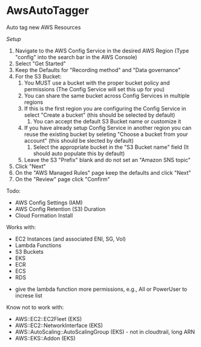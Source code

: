 # AwsAutoTagger
Auto tag new AWS Resources

*Setup*
1. Navigate to the AWS Config Service in the desired AWS Region (Type "config" into the search bar in the AWS Console)
2. Select "Get Started"
3. Keep the Defaults for "Recording method" and "Data governance"
4. For the S3 Bucket:
    1. You MUST use a bucket with the proper bucket policy and permissions (The Config Service will set this up for you)
    2. You can share the same bucket across Config Services in multiple regions
    3. If this is the first region you are configuring the Config Service in select "Create a bucket" (this should be selected by default)
         1. You can accept the default S3 Bucket name or customize it
    1. If you have already setup Config Service in another region you can reuse the existing bucket by seleting "Choose a bucket from your account" (this should be slected by default)
         1. Select the appropriate bucket in the "S3 Bucket name" field (It should auto populate this by default)
    3. Leave the S3 "Prefix" blank and do not set an "Amazon SNS topic"
4. Click "Next"
5. On the "AWS Managed Rules" page keep the defaults and click "Next"
6. On the "Review" page click "Confirm"

Todo:
- AWS Config Settings (IAM)
- AWS Config Retention (S3) Duration
- Cloud Formation Install

Works with:
- EC2 Instances (and associated ENI, SG, Vol)
- Lambda Functions
- S3 Buckets
- EKS
- ECR
- ECS
- RDS
* give the lambda function more permissions, e.g., All or PowerUser to increse list

Know not to work with:
- AWS::EC2::EC2Fleet (EKS)
- AWS::EC2::NetworkInterface (EKS)
- AWS::AutoScaling::AutoScalingGroup (EKS) - not in cloudtrail, long ARN
- AWS::EKS::Addon (EKS)